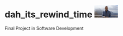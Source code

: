# dah_its_rewind_time <img src="https://raw.githubusercontent.com/bnidevs/dah_its_rewind_time/master/logo.jpg" height="40">
Final Project in Software Development
